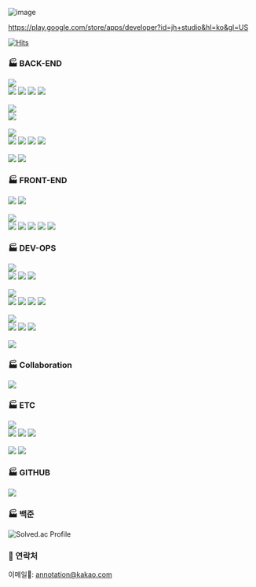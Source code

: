 ![image](https://user-images.githubusercontent.com/28896454/175585545-ab8bc2ad-a458-436c-b2f0-0610aa6d51e4.png)

https://play.google.com/store/apps/developer?id=jh+studio&hl=ko&gl=US

[![Hits](https://hits.seeyoufarm.com/api/count/incr/badge.svg?url=https%3A%2F%2Fgithub.com%2Fbjh0501&count_bg=%2379C83D&title_bg=%23555555&icon=&icon_color=%23E7E7E7&title=hits&edge_flat=false)](https://hits.seeyoufarm.com)

### 🏭 BACK-END
<p>
  <img src="https://img.shields.io/badge/Java-007396?style=flat&logo=java&logoColor=white"/>
  <br/>
  <img src="https://img.shields.io/badge/Spring Boot-6DB33F?style=flat&logo=spring-boot&logoColor=white"/>
  <img src="https://img.shields.io/badge/Spring Security-6DB33F?style=flat&logo=spring-security&logoColor=white"/>
  <img src="https://img.shields.io/badge/MyBatis-6DB33F?style=flat&logo=java&logoColor=white"/>
  <img src="https://img.shields.io/badge/JSP-6DB33F?style=flat&logo=java&logoColor=white"/>
  <br/></br>
  <img src="https://img.shields.io/badge/Python-234969?style=flat&logo=python&logoColor=white"/>  
  <br/>
  <img src="https://img.shields.io/badge/Anaconda-44A833?style=flat&logo=Anaconda&logoColor=white"/>  
  <br/></br>
  <img src="https://img.shields.io/badge/Database-4479A1?style=flat&logo=Databricks&logoColor=white"/>
  <br/>
  <img src="https://img.shields.io/badge/MySQL-4479A1?style=flat&logo=mysql&logoColor=white"/>
  <img src="https://img.shields.io/badge/MSSQL-CC2927?style=flat&logo=MicrosoftSQLServer&logoColor=white"/>
  <img src="https://img.shields.io/badge/SQLite-003B57?style=flat&logo=mysql&logoColor=white"/>
  <img src="https://img.shields.io/badge/REDIS-DC382D?style=flat&logo=redis&logoColor=white"/>
  <br/><br/>
  <img src="https://img.shields.io/badge/Node JS-339933?style=flat&logo=node.JS&logoColor=white"/>
  <img src="https://img.shields.io/badge/ELK-005571?style=flat&logo=elasticsearch&logoColor=white"/>
</p>

### 🏭 FRONT-END
<p>
  <img src="https://img.shields.io/badge/Thymeleaf-4285F4?style=flat&logo=Thymeleaf&logoColor=white"/>
  <img src="https://img.shields.io/badge/Android-3DDC84?style=flat&logo=android&logoColor=white"/>
  <br/><br/>
  <img src="https://img.shields.io/badge/JavaScript-F7DF1E?style=flat&logo=javascript&logoColor=white"/>
  <br/>
  <img src="https://img.shields.io/badge/React-61DAFB?style=flat&logo=react&logoColor=white"/>
  <img src="https://img.shields.io/badge/React Native-61DAFB?style=flat&logo=react&logoColor=white"/>
  <img src="https://img.shields.io/badge/Typescript-3178C6?style=flat&logo=Typescript&logoColor=white"/>
  <img src="https://img.shields.io/badge/JQuery-0769AD?style=flat&logo=jquery&logoColor=white"/>
  <img src="https://img.shields.io/badge/Bootstrap-7952B3?style=flat&logo=Bootstrap&logoColor=white"/>
  
</p>

### 🏭 DEV-OPS
<p>
  <img src="https://img.shields.io/badge/Linux-FCC624?style=flat&logo=linux&logoColor=white"/>
  <br/>
  <img src="https://img.shields.io/badge/Ubuntu-E95420?style=flat&logo=Ubuntu&logoColor=white"/>
  <img src="https://img.shields.io/badge/CentOS-262577?style=flat&logo=CentOS&logoColor=white"/>
  <img src="https://img.shields.io/badge/Redhat-EE0000?style=flat&logo=redhat&logoColor=white"/>
  <br/><br/>
  <img src="https://img.shields.io/badge/Firebase-FFCA28?style=flat&logo=firebase&logoColor=white"/>
  <br/>
  <img src="https://img.shields.io/badge/Authentication-FFCA28?style=flat&logo=firebase&logoColor=white"/>
  <img src="https://img.shields.io/badge/Firestore-FFCA28?style=flat&logo=firebase&logoColor=white"/>
  <img src="https://img.shields.io/badge/RealtimeDatabase-FFCA28?style=flat&logo=firebase&logoColor=white"/>
  <img src="https://img.shields.io/badge/CloudMessage-FFCA28?style=flat&logo=firebase&logoColor=white"/>
  <br/><br/>
  <img src="https://img.shields.io/badge/AWS-232F3E?style=flat&logo=amazon-aws&logoColor=white"/>
  <br/>
  <img src="https://img.shields.io/badge/AWS S3-569A31?style=flat&logo=amazon-s3&logoColor=white"/>
  <img src="https://img.shields.io/badge/AWS EC2-FF9900?style=flat&logo=amazon-ec2&logoColor=white"/>
  <img src="https://img.shields.io/badge/AWS RDS-4053D6?style=flat&logo=Amazon-DynamoDB&logoColor=white"/>
  <br/><br/>
  <img src="https://img.shields.io/badge/Docker-0F6CB3?style=flat&logo=docker&logoColor=white"/>
</p>


### 🏭 Collaboration
<p>
  <img src="https://img.shields.io/badge/Git-F05032?style=flat&logo=git&logoColor=white"/>
</p>

### 🏭 ETC
<p>
  <img src="https://img.shields.io/badge/Google Play-4285F4?style=flat&logo=googleplay&logoColor=white"/>
  <br/>
  <img src="https://img.shields.io/badge/Google Pay-4285F4?style=flat&logo=googlepay&logoColor=white"/>
  <img src="https://img.shields.io/badge/Google Admob-EA4335?style=flat&logo=GoogleAdmob&logoColor=white"/>
  <img src="https://img.shields.io/badge/Google Analytics-E37400?style=flat&logo=GoogleAnalytics&logoColor=white"/>
  <br/><br/>
  <img src="https://img.shields.io/badge/Selenium-43B02A?style=flat&logo=selenium&logoColor=white"/>
  <img src="https://img.shields.io/badge/qt-41CD52?style=flat&logo=qt&logoColor=white"/>  
</p>

### 🏭 GITHUB
[![](https://github-readme-stats.vercel.app/api?username=bjh0501)](https://github-readme-stats.vercel.app/api?username=bjh0501)
<br/>

### 🏭 백준
![Solved.ac Profile](http://mazassumnida.wtf/api/v2/generate_badge?boj=bjh0501)

### 🔔 연락처
이메일📧: annotation@kakao.com
